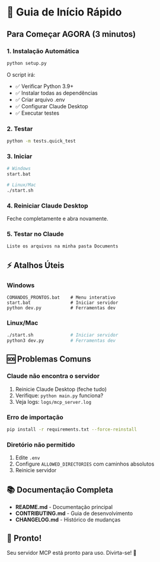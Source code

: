 # 🎯 Guia de Início Rápido

## Para Começar AGORA (3 minutos)

### 1. Instalação Automática
```bash
python setup.py
```

O script irá:
- ✅ Verificar Python 3.9+
- ✅ Instalar todas as dependências
- ✅ Criar arquivo .env
- ✅ Configurar Claude Desktop
- ✅ Executar testes

### 2. Testar
```bash
python -m tests.quick_test
```

### 3. Iniciar
```bash
# Windows
start.bat

# Linux/Mac
./start.sh
```

### 4. Reiniciar Claude Desktop

Feche completamente e abra novamente.

### 5. Testar no Claude

```
Liste os arquivos na minha pasta Documents
```

## ⚡ Atalhos Úteis

### Windows
```batch
COMANDOS_PRONTOS.bat    # Menu interativo
start.bat               # Iniciar servidor
python dev.py           # Ferramentas dev
```

### Linux/Mac
```bash
./start.sh              # Iniciar servidor
python3 dev.py          # Ferramentas dev
```

## 🆘 Problemas Comuns

### Claude não encontra o servidor
1. Reinicie Claude Desktop (feche tudo)
2. Verifique: `python main.py` funciona?
3. Veja logs: `logs/mcp_server.log`

### Erro de importação
```bash
pip install -r requirements.txt --force-reinstall
```

### Diretório não permitido
1. Edite `.env`
2. Configure `ALLOWED_DIRECTORIES` com caminhos absolutos
3. Reinicie servidor

## 📚 Documentação Completa

- **README.md** - Documentação principal
- **CONTRIBUTING.md** - Guia de desenvolvimento
- **CHANGELOG.md** - Histórico de mudanças

## 🎉 Pronto!

Seu servidor MCP está pronto para uso. Divirta-se! 🚀
